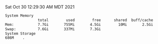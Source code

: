 Sat Oct 30 12:29:30 AM MDT 2021
```bash
System Memory
               total        used        free      shared  buff/cache   available
Mem:           7.7Gi       755Mi       4.5Gi        10Mi       2.5Gi       6.6Gi
Swap:          7.6Gi       337Mi       7.3Gi
System Storage
686M	.
```
